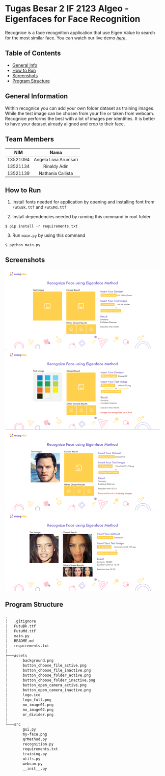 # Tugas Besar 2 IF 2123 Algeo - Eigenfaces for Face Recognition

Recognice is a face recognition application that use Eigen Value to search for the most similar face. You can watch our live demo [_here_](https://www.youtube.com/watch?v=JrZH4j8tW3A).

## Table of Contents

-   [General Info](#general-information)
-   [How to Run](#technologies-used)
-   [Screenshots](#screenshots)
-   [Program Structure](#program-structure)

## General Information

Within recognice you can add your own folder dataset as training images. While the test image can be chosen from your file or taken from webcam. Recognice performs the best with a lot of images per identities. It is better to have your dataset already aligned and crop to their face.

## Team Members

| **NIM**  |       **Nama**        |
| :------: | :-------------------: |
| 13521094 | Angela Livia Arumsari |
| 13521134 |     Rinaldy Adin      |
| 13521139 |   Nathania Callista   |

## How to Run

1. Install fonts needed for application by opening and installing font from `FutuBk.ttf` and `FutuMd.ttf`

2. Install dependencies needed by running this command in root folder

```
$ pip install -r requirements.txt
```

3. Run `main.py` by using this command

```
$ python main.py
```

## Screenshots

![App Interface](https://github.com/liviaarumsari/Algeo02-21094/blob/main/assets/screenshot01.png?raw=true)
![Error when the input is not an image](https://github.com/liviaarumsari/Algeo02-21094/blob/main/assets/screenshot02.png?raw=true)
![Error when there is no matching face](https://github.com/liviaarumsari/Algeo02-21094/blob/main/assets/screenshot03.png?raw=true)
![Succesful recognition](https://github.com/liviaarumsari/Algeo02-21094/blob/main/assets/screenshot04.png?raw=true)

## Program Structure

```
.
│   .gitignore
│   FutuBk.ttf
│   FutuMd.ttf
│   main.py
│   README.md
│   requirements.txt
│
├───assets
│       background.png
│       button_choose_file_active.png
│       button_choose_file_inactive.png
│       button_choose_folder_active.png
│       button_choose_folder_inactive.png
│       button_open_camera_active.png
│       button_open_camera_inactive.png
│       logo.ico
│       logo_full.png
│       no_image01.png
│       no_image02.png
│       or_divider.png
│
└───src
        gui.py
        my-face.png
        qrMethod.py
        recognition.py
        requirements.txt
        training.py
        utils.py
        webcam.py
        __init__.py
```
